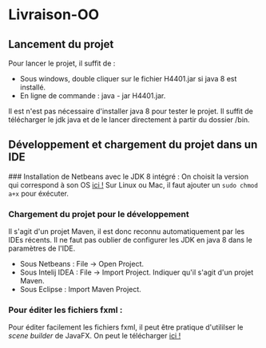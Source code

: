 # Livraison-OO

## Lancement du projet
Pour lancer le projet, il suffit de : 
 - Sous windows, double cliquer sur le fichier H4401.jar si java 8 est installé.
 - En ligne de commande : java - jar H4401.jar. 

Il est n'est pas nécessaire d'installer java 8 pour tester le projet. Il suffit de télécharger le jdk java et de le lancer directement à partir 
du dossier /bin. 

## Développement et chargement du projet dans un IDE

### Installation de Netbeans avec le JDK 8 intégré : 
On choisit la version qui correspond à son OS [ici !](http://www.oracle.com/technetwork/java/javase/downloads/jdk-netbeans-jsp-142931.html) 
Sur Linux ou Mac, il faut ajouter un ``sudo chmod a+x`` pour éxécuter. 

### Chargement du projet pour le développement
Il s'agit d'un projet Maven, il est donc reconnu automatiquement par les IDEs récents.
Il ne faut pas oublier de configurer les JDK en java 8 dans le paramètres de l'IDE.

 - Sous Netbeans : File -> Open Project.
 - Sous Intelij IDEA : File -> Import Project. Indiquer qu'il s'agit d'un projet Maven.
 - Sous Eclipse : Import Maven Project. 


### Pour éditer les fichiers fxml :
Pour éditer facilement les fichiers fxml, il peut être pratique d'utililser le *scene builder* de JavaFX. 
On peut le télécharger [ici !](http://www.oracle.com/technetwork/java/javafxscenebuilder-1x-archive-2199384.html#javafx-scenebuilder-2.0-oth-JPR)


